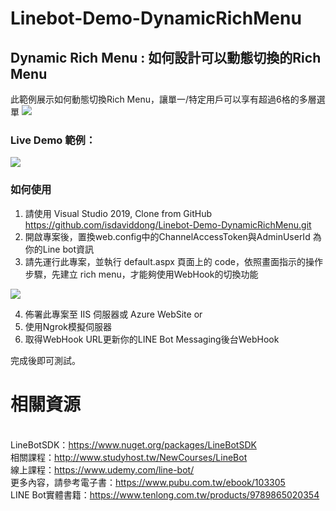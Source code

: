 # Linebot-Demo-DynamicRichMenu

## Dynamic Rich Menu : 如何設計可以動態切換的Rich Menu

此範例展示如何動態切換Rich Menu，讓單一/特定用戶可以享有超過6格的多層選單
<img src='https://i.imgur.com/iyJJl1Y.png' />

### Live Demo 範例：
<img src='https://i.imgur.com/4A53agc.png' />

### 如何使用
1. 請使用 Visual Studio 2019, Clone from GitHub 
https://github.com/isdaviddong/Linebot-Demo-DynamicRichMenu.git
2. 開啟專案後，置換web.config中的ChannelAccessToken與AdminUserId 為你的Line bot資訊
3. 請先運行此專案，並執行 default.aspx 頁面上的 code，依照畫面指示的操作步驟，先建立 rich menu，才能夠使用WebHook的切換功能
   
![](https://i.imgur.com/OreYpGX.png)

4. 佈署此專案至 IIS 伺服器或 Azure WebSite 
or
4. 使用Ngrok模擬伺服器
5. 取得WebHook URL更新你的LINE Bot Messaging後台WebHook

完成後即可測試。


相關資源 
===
<br/>LineBotSDK：https://www.nuget.org/packages/LineBotSDK
<br/>相關課程：http://www.studyhost.tw/NewCourses/LineBot
<br/>線上課程：https://www.udemy.com/line-bot/
<br/>更多內容，請參考電子書：https://www.pubu.com.tw/ebook/103305
<br/>LINE Bot實體書籍：https://www.tenlong.com.tw/products/9789865020354


